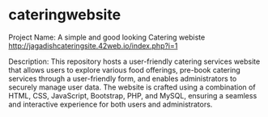 # cateringwebsite
Project Name: A simple and good looking Catering webiste
http://jagadishcateringsite.42web.io/index.php?i=1

Description: This repository hosts a user-friendly catering services website that allows users to explore various food offerings, pre-book catering services through a user-friendly form, and enables administrators to securely manage user data. The website is crafted using a combination of HTML, CSS, JavaScript, Bootstrap, PHP, and MySQL, ensuring a seamless and interactive experience for both users and administrators.

